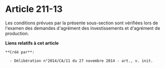 # Article 211-13

Les conditions prévues par la présente sous-section sont vérifiées lors de l'examen des demandes d'agrément des
investissements et d'agrément de production.

**Liens relatifs à cet article**

	**Créé par**:

	  - Délibération n°2014/CA/11 du 27 novembre 2014 - art., v. init.
